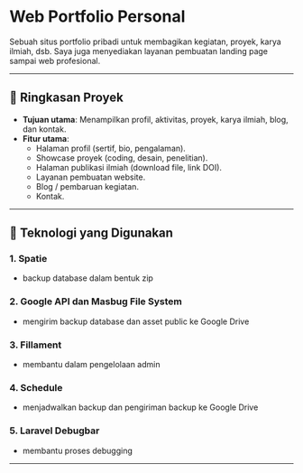 # Web Portfolio Personal

Sebuah situs portfolio pribadi untuk membagikan kegiatan, proyek, karya ilmiah, dsb. Saya juga menyediakan layanan pembuatan landing page sampai web profesional.

---

## 📌 Ringkasan Proyek

- **Tujuan utama**: Menampilkan profil, aktivitas, proyek, karya ilmiah, blog, dan kontak.
- **Fitur utama**:
  - Halaman profil (sertif, bio, pengalaman).
  - Showcase proyek (coding, desain, penelitian).
  - Halaman publikasi ilmiah (download file, link DOI).
  - Layanan pembuatan website.
  - Blog / pembaruan kegiatan.
  - Kontak.

---

## 🔧 Teknologi yang Digunakan

### 1. Spatie  
- backup database dalam bentuk zip
### 2. Google API dan Masbug File System
- mengirim backup database dan asset public ke Google Drive
### 3. Fillament
- membantu dalam pengelolaan admin
### 4. Schedule
- menjadwalkan backup dan pengiriman backup ke Google Drive
### 5. Laravel Debugbar
- membantu proses debugging

---

